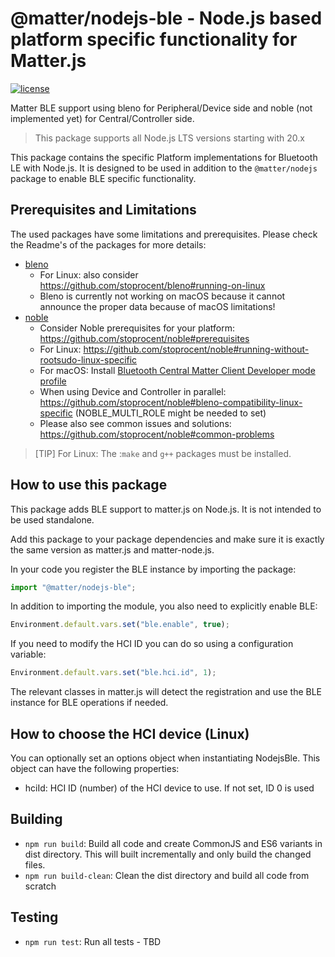 # @matter/nodejs-ble - Node.js based platform specific functionality for Matter.js

[![license](https://img.shields.io/badge/license-Apache2-green.svg?style=flat)](https://raw.githubusercontent.com/mfucci/node-matter/master/LICENSE) 

Matter BLE support using bleno for Peripheral/Device side and noble (not implemented yet) for Central/Controller side.

> This package supports all Node.js LTS versions starting with 20.x

This package contains the specific Platform implementations for Bluetooth LE with Node.js. It is designed to be used in addition to the `@matter/nodejs` package to enable BLE specific functionality.

## Prerequisites and Limitations

The used packages have some limitations and prerequisites. Please check the Readme's of the packages for more details:
* [bleno](https://github.com/abandonware/bleno#readme)
  * For Linux: also consider https://github.com/stoprocent/bleno#running-on-linux
  * Bleno is currently not working on macOS because it cannot announce the proper data because of macOS limitations!
* [noble](https://github.com/abandonware/noble#readme)
  * Consider Noble prerequisites for your platform: https://github.com/stoprocent/noble#prerequisites
  * For Linux: https://github.com/stoprocent/noble#running-without-rootsudo-linux-specific
  * For macOS: Install [Bluetooth Central Matter Client Developer mode profile](../../docs/TROUBLESHOOTING.md#bluetooth-and-macos)
  * When using Device and Controller in parallel: https://github.com/stoprocent/noble#bleno-compatibility-linux-specific (NOBLE_MULTI_ROLE might be needed to set)
  * Please also see common issues and solutions: https://github.com/stoprocent/noble#common-problems


> [TIP] For Linux: The :`make` and `g++` packages must be installed.

## How to use this package
This package adds BLE support to matter.js on Node.js. It is not intended to be used standalone.

Add this package to your package dependencies and make sure it is exactly the same version as matter.js and matter-node.js.

In your code you register the BLE instance by importing the package:

```ts
import "@matter/nodejs-ble";
```

In addition to importing the module, you also need to explicitly enable BLE:

```ts
Environment.default.vars.set("ble.enable", true);
```

If you need to modify the HCI ID you can do so using a configuration variable:

```ts
Environment.default.vars.set("ble.hci.id", 1);
```

The relevant classes in matter.js will detect the registration and use the BLE instance for BLE operations if needed.

## How to choose the HCI device (Linux)

You can optionally set an options object when instantiating NodejsBle.  This object can have the following properties:
* hciId: HCI ID (number) of the HCI device to use. If not set, ID 0 is used

## Building

* `npm run build`: Build all code and create CommonJS and ES6 variants in dist directory. This will built incrementally and only build the changed files.
* `npm run build-clean`: Clean the dist directory and build all code from scratch

## Testing

* `npm run test`: Run all tests - TBD
